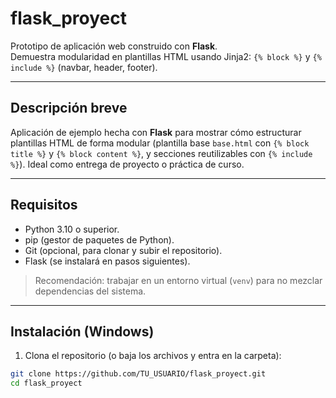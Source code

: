 # flask_proyect

Prototipo de aplicación web construido con **Flask**.  
Demuestra modularidad en plantillas HTML usando Jinja2: `{% block %}` y `{% include %}` (navbar, header, footer).

---

## Descripción breve

Aplicación de ejemplo hecha con **Flask** para mostrar cómo estructurar plantillas HTML de forma modular (plantilla base `base.html` con `{% block title %}` y `{% block content %}`, y secciones reutilizables con `{% include %}`). Ideal como entrega de proyecto o práctica de curso.

---

## Requisitos

- Python 3.10 o superior.  
- pip (gestor de paquetes de Python).  
- Git (opcional, para clonar y subir el repositorio).  
- Flask (se instalará en pasos siguientes).  

> Recomendación: trabajar en un entorno virtual (`venv`) para no mezclar dependencias del sistema.

---

## Instalación (Windows)

1. Clona el repositorio (o baja los archivos y entra en la carpeta):
```bash
git clone https://github.com/TU_USUARIO/flask_proyect.git
cd flask_proyect
